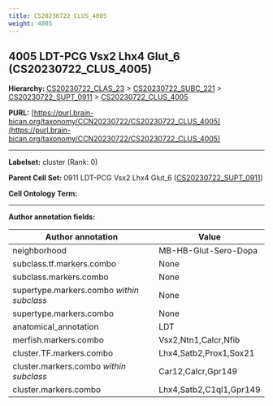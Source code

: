 ```yaml
---
title: CS20230722_CLUS_4005
weight: 4005
---
```

## 4005 LDT-PCG Vsx2 Lhx4 Glut_6 (CS20230722_CLUS_4005)
<b>Hierarchy: </b>
[CS20230722_CLAS_23](../CS20230722_CLAS_23) >
[CS20230722_SUBC_221](../CS20230722_SUBC_221) >
[CS20230722_SUPT_0911](../CS20230722_SUPT_0911) >
[CS20230722_CLUS_4005](../CS20230722_CLUS_4005)

**PURL:** [https://purl.brain-bican.org/taxonomy/CCN20230722/CS20230722_CLUS_4005](https://purl.brain-bican.org/taxonomy/CCN20230722/CS20230722_CLUS_4005)

---


**Labelset:** cluster (Rank: 0)

**Parent Cell Set:** 0911 LDT-PCG Vsx2 Lhx4 Glut_6 ([CS20230722_SUPT_0911](../CS20230722_SUPT_0911))



**Cell Ontology Term:** 

[MARKER GENES.]: #


---

[TRANSFERRED ANNOTATIONS.]: #


[AUTHOR ANNOTATION FIELDS.]: #


**Author annotation fields:**

| Author annotation | Value |
|-------------------|-------|
|neighborhood|MB-HB-Glut-Sero-Dopa|
|subclass.tf.markers.combo|None|
|subclass.markers.combo|None|
|supertype.markers.combo _within subclass_|None|
|supertype.markers.combo|None|
|anatomical_annotation|LDT|
|merfish.markers.combo|Vsx2,Ntn1,Calcr,Nfib|
|cluster.TF.markers.combo|Lhx4,Satb2,Prox1,Sox21|
|cluster.markers.combo _within subclass_|Car12,Calcr,Gpr149|
|cluster.markers.combo|Lhx4,Satb2,C1ql1,Gpr149|
